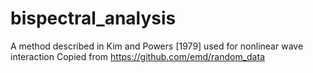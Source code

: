 # bispectral_analysis
A method described in Kim and Powers [1979] used for nonlinear wave interaction
Copied from https://github.com/emd/random_data